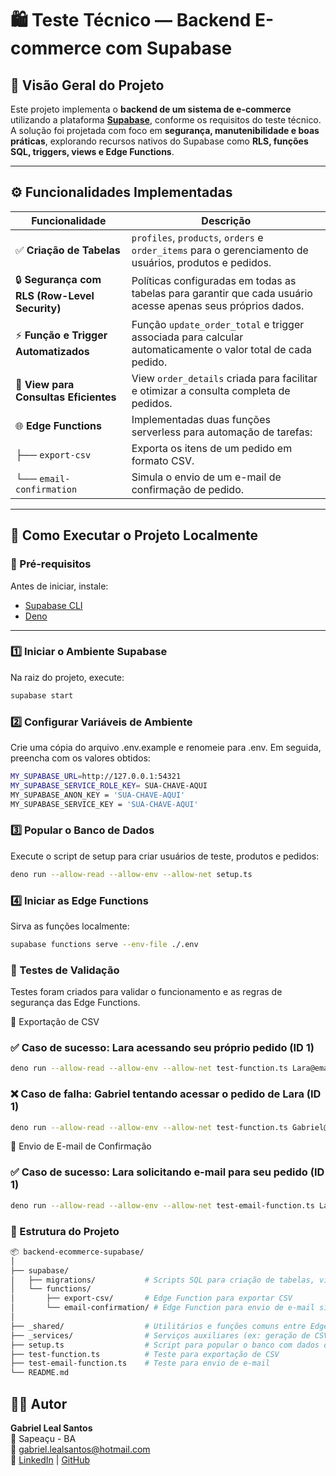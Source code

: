 # 🛍️ Teste Técnico — Backend E-commerce com Supabase

## 📖 Visão Geral do Projeto

Este projeto implementa o **backend de um sistema de e-commerce** utilizando a plataforma **[Supabase](https://supabase.com)**, conforme os requisitos do teste técnico.  
A solução foi projetada com foco em **segurança, manutenibilidade e boas práticas**, explorando recursos nativos do Supabase como **RLS, funções SQL, triggers, views e Edge Functions**.

---

## ⚙️ Funcionalidades Implementadas

| Funcionalidade | Descrição |
|----------------|------------|
| ✅ **Criação de Tabelas** | `profiles`, `products`, `orders` e `order_items` para o gerenciamento de usuários, produtos e pedidos. |
| 🔒 **Segurança com RLS (Row-Level Security)** | Políticas configuradas em todas as tabelas para garantir que cada usuário acesse apenas seus próprios dados. |
| ⚡ **Função e Trigger Automatizados** | Função `update_order_total` e trigger associada para calcular automaticamente o valor total de cada pedido. |
| 🧾 **View para Consultas Eficientes** | View `order_details` criada para facilitar e otimizar a consulta completa de pedidos. |
| 🌐 **Edge Functions** | Implementadas duas funções serverless para automação de tarefas: |
| ├── `export-csv` | Exporta os itens de um pedido em formato CSV. |
| └── `email-confirmation` | Simula o envio de um e-mail de confirmação de pedido. |

---

## 🚀 Como Executar o Projeto Localmente

### 🧩 Pré-requisitos
Antes de iniciar, instale:
- [Supabase CLI](https://supabase.com/docs/guides/cli)
- [Deno](https://deno.land)

---

### 1️⃣ Iniciar o Ambiente Supabase

Na raiz do projeto, execute:

```bash
supabase start
```

### 2️⃣ Configurar Variáveis de Ambiente

Crie uma cópia do arquivo .env.example e renomeie para .env.
Em seguida, preencha com os valores obtidos:

```bash
MY_SUPABASE_URL=http://127.0.0.1:54321
MY_SUPABASE_SERVICE_ROLE_KEY= SUA-CHAVE-AQUI
MY_SUPABASE_ANON_KEY = 'SUA-CHAVE-AQUI' 
MY_SUPABASE_SERVICE_KEY = 'SUA-CHAVE-AQUI'
```

### 3️⃣ Popular o Banco de Dados

Execute o script de setup para criar usuários de teste, produtos e pedidos:

```bash
deno run --allow-read --allow-env --allow-net setup.ts
```

### 4️⃣ Iniciar as Edge Functions

Sirva as funções localmente:

```bash
supabase functions serve --env-file ./.env
```

### 🧪 Testes de Validação

Testes foram criados para validar o funcionamento e as regras de segurança das Edge Functions.

🔸 Exportação de CSV
### ✅ Caso de sucesso: Lara acessando seu próprio pedido (ID 1)
```bash
deno run --allow-read --allow-env --allow-net test-function.ts Lara@email.com 1
```

### ❌ Caso de falha: Gabriel tentando acessar o pedido de Lara (ID 1)
```bash
deno run --allow-read --allow-env --allow-net test-function.ts Gabriel@email.com 1
```

🔸 Envio de E-mail de Confirmação
### ✅ Caso de sucesso: Lara solicitando e-mail para seu pedido (ID 1)
```bash
deno run --allow-read --allow-env --allow-net test-email-function.ts Lara@email.com 1
```

### 🧱 Estrutura do Projeto
```bash
📦 backend-ecommerce-supabase/
│
├── supabase/
│   ├── migrations/           # Scripts SQL para criação de tabelas, views e funções
│   └── functions/
│       ├── export-csv/       # Edge Function para exportar CSV
│       └── email-confirmation/ # Edge Function para envio de e-mail simulado
│
├── _shared/                  # Utilitários e funções comuns entre Edge Functions
├── _services/                # Serviços auxiliares (ex: geração de CSV)
├── setup.ts                  # Script para popular o banco com dados de exemplo
├── test-function.ts          # Teste para exportação de CSV
├── test-email-function.ts    # Teste para envio de e-mail
└── README.md
```

## 👨‍💻 Autor

**Gabriel Leal Santos**  
📍 Sapeaçu - BA  
📧 [gabriel.lealsantos@hotmail.com](mailto:gabriel.lealsantos@hotmail.com)  
🔗 [LinkedIn](https://linkedin.com/in/Gabriel-Leal-Santos) | [GitHub](https://github.com/Gabriellealsantos)

